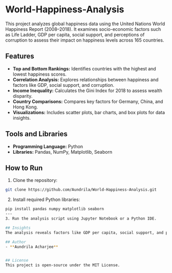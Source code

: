 # World-Happiness-Analysis
This project analyzes global happiness data using the United Nations World Happiness Report (2008–2018). It examines socio-economic factors such as Life Ladder, GDP per capita, social support, and perceptions of corruption to assess their impact on happiness levels across 165 countries.

## Features
- **Top and Bottom Rankings:** Identifies countries with the highest and lowest happiness scores.
- **Correlation Analysis:** Explores relationships between happiness and factors like GDP, social support, and corruption.
- **Income Inequality:** Calculates the Gini Index for 2018 to assess wealth disparity.
- **Country Comparisons:** Compares key factors for Germany, China, and Hong Kong.
- **Visualizations:** Includes scatter plots, bar charts, and box plots for data insights.

## Tools and Libraries
- **Programming Language:** Python
- **Libraries:** Pandas, NumPy, Matplotlib, Seaborn

## How to Run
1. Clone the repository:
```bash
git clone https://github.com/Aundrila/World-Happiness-Analysis.git
```
2. Install required Python libraries:
```bash
pip install pandas numpy matplotlib seaborn
---
3. Run the analysis script using Jupyter Notebook or a Python IDE.

## Insights
The analysis reveals factors like GDP per capita, social support, and perceptions of corruption as major influencers of happiness levels. Countries like Denmark and Finland rank highest, while South Sudan and Togo score the lowest. Gini Index highlights economic disparities.

## Author
- **Aundrila Acharjee**


## License
This project is open-source under the MIT License.










